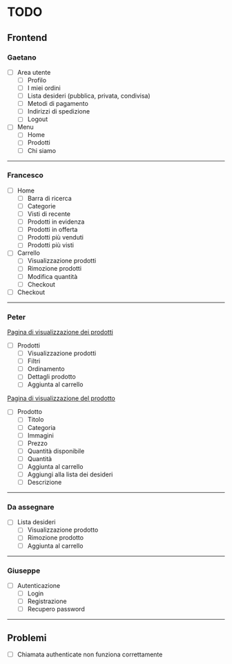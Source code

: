 # TODO

## Frontend

### Gaetano

- [ ] Area utente
  - [ ] Profilo
  - [ ] I miei ordini
  - [ ] Lista desideri (pubblica, privata, condivisa)
  - [ ] Metodi di pagamento
  - [ ] Indirizzi di spedizione
  - [ ] Logout

- [ ] Menu
  - [ ] Home
  - [ ] Prodotti
  - [ ] Chi siamo

---

### Francesco

- [ ] Home
  - [ ] Barra di ricerca
  - [ ] Categorie
  - [ ] Visti di recente
  - [ ] Prodotti in evidenza
  - [ ] Prodotti in offerta
  - [ ] Prodotti più venduti
  - [ ] Prodotti più visti

- [ ] Carrello
  - [ ] Visualizzazione prodotti
  - [ ] Rimozione prodotti
  - [ ] Modifica quantità
  - [ ] Checkout

- [ ] Checkout

---

### Peter

[Pagina di visualizzazione dei prodotti](https://www.spaghettiemandolino.it/antipasti-conserve-contorni/antipasti-salati)

- [ ] Prodotti
  - [ ] Visualizzazione prodotti
  - [ ] Filtri
  - [ ] Ordinamento
  - [ ] Dettagli prodotto
  - [ ] Aggiunta al carrello

[Pagina di visualizzazione del prodotto](https://www.spaghettiemandolino.it/p4926-fanta-piada-120g)

- [ ] Prodotto
  - [ ] Titolo
  - [ ] Categoria
  - [ ] Immagini
  - [ ] Prezzo
  - [ ] Quantità disponibile
  - [ ] Quantità
  - [ ] Aggiunta al carrello
  - [ ] Aggiungi alla lista dei desideri
  - [ ] Descrizione

---

### Da assegnare

- [ ] Lista desideri
  - [ ] Visualizzazione prodotto
  - [ ] Rimozione prodotto
  - [ ] Aggiunta al carrello

---

### Giuseppe

- [ ] Autenticazione
  - [ ] Login
  - [ ] Registrazione
  - [ ] Recupero password

---

## Problemi

- [ ] Chiamata authenticate non funziona correttamente